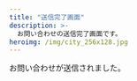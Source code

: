 ```yaml
---
title: "送信完了画面"
description: >-
  お問い合わせの送信完了画面です。
heroimg: /img/city_256x128.jpg
---
```


<!--

お問い合わせ画面からメッセージを送信後に表示される画面です。

メッセージを変更したい場合は書き換えてください。

-->

お問い合わせが送信されました。
